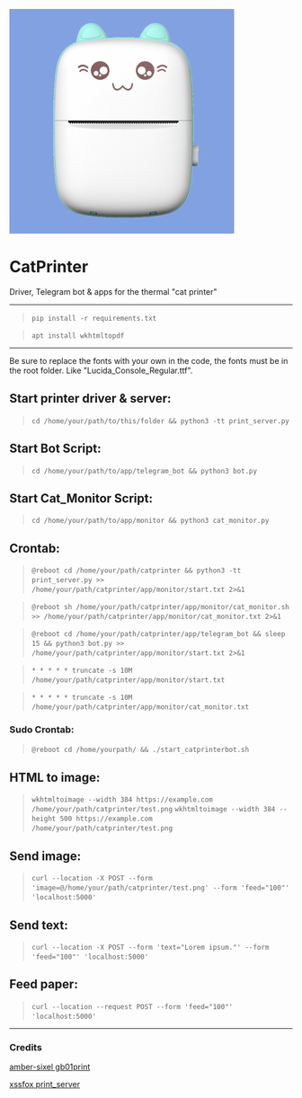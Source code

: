 ![image text](catprinter.jpg "Thermal Cat printer")

# CatPrinter
Driver, Telegram bot &amp; apps for the thermal "cat printer"

---
> `pip install -r requirements.txt`

> `apt install wkhtmltopdf`
---
Be sure to replace the fonts with your own in the code, the fonts must be in the root folder. Like "Lucida_Console_Regular.ttf".

## Start printer driver & server:
> `cd /home/your/path/to/this/folder && python3 -tt print_server.py`
## Start Bot Script:
> `cd /home/your/path/to/app/telegram_bot && python3 bot.py`
## Start Cat_Monitor Script:
> `cd /home/your/path/to/app/monitor && python3 cat_monitor.py`
## Crontab:
> `@reboot cd /home/your/path/catprinter && python3 -tt print_server.py >> /home/your/path/catprinter/app/monitor/start.txt 2>&1`

> `@reboot sh /home/your/path/catprinter/app/monitor/cat_monitor.sh >> /home/your/path/catprinter/app/monitor/cat_monitor.txt 2>&1`

> `@reboot cd /home/your/path/catprinter/app/telegram_bot && sleep 15 && python3 bot.py >> /home/your/path/catprinter/app/monitor/start.txt 2>&1`

> `* * * * * truncate -s 10M  /home/your/path/catprinter/app/monitor/start.txt`

> `* * * * * truncate -s 10M  /home/your/path/catprinter/app/monitor/cat_monitor.txt`
### Sudo Crontab:
> `@reboot cd /home/yourpath/ && ./start_catprinterbot.sh`

## HTML to image:
> `wkhtmltoimage --width 384 https://example.com /home/your/path/catprinter/test.png`
> `wkhtmltoimage --width 384 --height 500 https://example.com /home/your/path/catprinter/test.png`

## Send image:
> `curl --location -X POST --form 'image=@/home/your/path/catprinter/test.png' --form 'feed="100"' 'localhost:5000'`

## Send text:
> `curl --location -X POST --form 'text="Lorem ipsum."' --form 'feed="100"' 'localhost:5000'`

## Feed paper:
> `curl --location --request POST --form 'feed="100"' 'localhost:5000'`
---
### Credits
[amber-sixel gb01print](https://github.com/amber-sixel/gb01print)

[xssfox print_server](https://gist.github.com/xssfox/b911e0781a763d258d21262c5fdd2dec)
